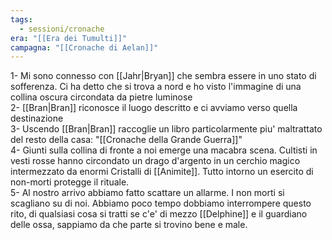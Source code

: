 ```yaml
---
tags:
  - sessioni/cronache
era: "[[Era dei Tumulti]]"
campagna: "[[Cronache di Aelan]]"
---
```

1- Mi sono connesso con [[Jahr|Bryan]] che sembra essere in uno stato di sofferenza. Ci ha detto che si trova a nord e ho visto l'immagine di una collina oscura circondata da pietre luminose  
2- [[Bran|Bran]] riconosce il luogo descritto e ci avviamo verso quella destinazione  
3- Uscendo [[Bran|Bran]] raccoglie un libro particolarmente piu' maltrattato del resto della casa: "[[Cronache della Grande Guerra]]"  
4- Giunti sulla collina di fronte a noi emerge una macabra scena. Cultisti in vesti rosse hanno circondato un drago d'argento in un cerchio magico intermezzato da enormi Cristalli di [[Animite]]. Tutto intorno un esercito di non-morti protegge il rituale.  
5- Al nostro arrivo abbiamo fatto scattare un allarme. I non morti si scagliano su di noi. Abbiamo poco tempo dobbiamo interrompere questo rito, di qualsiasi cosa si tratti se c'e' di mezzo [[Delphine]] e il guardiano delle ossa, sappiamo da che parte si trovino bene e male.